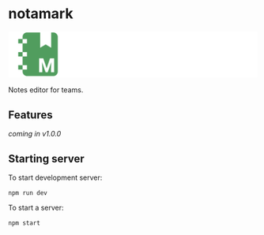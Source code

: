 # notamark
![Notamark full logo](./.images/notemarklogowide.png)

Notes editor for teams.

## Features
*coming in v1.0.0*
 
## Starting server
To start development server:
```shell
npm run dev
```
To start a server:
```shell
npm start
```
